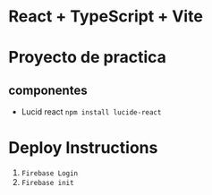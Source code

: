 # React + TypeScript + Vite

# Proyecto de practica

## componentes

- Lucid react `npm install lucide-react`

# Deploy Instructions

1. `Firebase Login`
2. `Firebase init`
